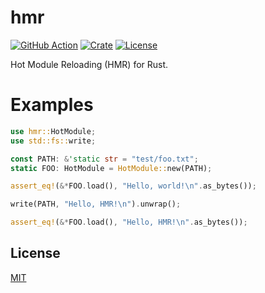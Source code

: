 # hmr

[![GitHub Action](https://img.shields.io/github/actions/workflow/status/raviqqe/hmr/test.yaml?branch=main&style=flat-square)](https://github.com/raviqqe/hmr/actions)
[![Crate](https://img.shields.io/crates/v/hmr.svg?style=flat-square)](https://crates.io/crates/hmr)
[![License](https://img.shields.io/github/license/raviqqe/hmr.svg?style=flat-square)](LICENSE)

Hot Module Reloading (HMR) for Rust.

# Examples

```rust
use hmr::HotModule;
use std::fs::write;

const PATH: &'static str = "test/foo.txt";
static FOO: HotModule = HotModule::new(PATH);

assert_eq!(&*FOO.load(), "Hello, world!\n".as_bytes());

write(PATH, "Hello, HMR!\n").unwrap();

assert_eq!(&*FOO.load(), "Hello, HMR!\n".as_bytes());
```

## License

[MIT](LICENSE)
